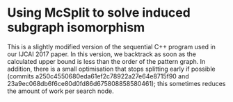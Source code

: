 # Using McSplit to solve induced subgraph isomorphism

This is a slightly modified version of the sequential C++ program used in our IJCAI 2017 paper.
In this version, we backtrack as soon as the calculated upper bound is less than the order
of the pattern graph.  In addition, there is a small optimisation
that stops splitting early if possible
(commits a250c4550680eda61ef2c78922a27e64e8715f90 and 23a9ec068db6f6ce80d0fd86d675808858580461);
this sometimes reduces the amount of work per search node.
